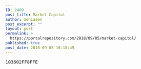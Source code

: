 ```yaml
---
ID: 2409
post_title: Market Capitol
author: Seniasen
post_excerpt: ""
layout: post
permalink: >
  https://portalrepository.com/2018/09/05/market-capitol/
published: true
post_date: 2018-09-05 16:18:45
---
```

<pre>103602FF8FFE</pre>